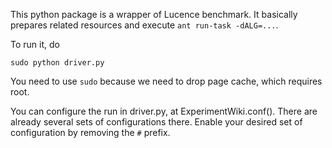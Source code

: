 This python package is a wrapper of Lucence benchmark. It basically prepares 
related resources and execute `ant run-task -dALG=...`. 

To run it, do 

```
sudo python driver.py
```

You need to use `sudo` because we need to drop page cache, which requires root.


You can configure the run in driver.py, at ExperimentWiki.conf(). There are
already several sets of configurations there. Enable your desired set of 
configuration by removing the `#` prefix.


